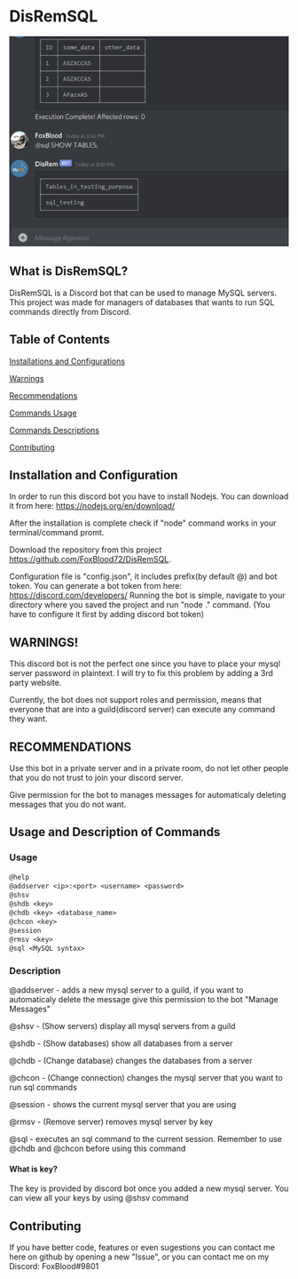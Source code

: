 # DisRemSQL
![Cool gif](gifs/disrem.gif)
## What is DisRemSQL?
DisRemSQL is a Discord bot that can be used to manage MySQL servers. This project was made for managers of databases that wants to run SQL commands directly from Discord.

## Table of Contents
[Installations and Configurations]()

[Warnings]()

[Recommendations]()

[Commands Usage]()

[Commands Descriptions]()

[Contributing]()

## Installation and Configuration
In order to run this discord bot you have to install Nodejs. You can download it from here: https://nodejs.org/en/download/ 

After the installation is complete check if "node" command works in your terminal/command promt.

Download the repository from this project https://github.com/FoxBlood72/DisRemSQL.

Configuration file is "config.json", it includes prefix(by default @) and bot token. You can generate a bot token from here: https://discord.com/developers/
Running the bot is simple, navigate to your directory where you saved the project and run "node ." command. (You have to configure it first by adding discord bot token)

## WARNINGS!
This discord bot is not the perfect one since you have to place your mysql server password in plaintext. I will try to fix this problem by adding a 3rd party website.

Currently, the bot does not support roles and permission, means that everyone that are into a guild(discord server) can execute any command they want.
## RECOMMENDATIONS
Use this bot in a private server and in a private room, do not let other people that you do not trust to join your discord server.

Give permission for the bot to manages messages for automaticaly deleting messages that you do not want.

## Usage and Description of Commands 

### Usage
```
@help
@addserver <ip>:<port> <username> <password>
@shsv
@shdb <key>
@chdb <key> <database_name>
@chcon <key>
@session
@rmsv <key>
@sql <MySQL syntax>
```
  
### Description
@addserver - adds a new mysql server to a guild, if you want to automaticaly delete the message give this permission to the bot "Manage Messages"

@shsv - (Show servers) display all mysql servers from a guild

@shdb - (Show databases) show all databases from a server

@chdb - (Change database) changes the databases from a server

@chcon - (Change connection) changes the mysql server that you want to run sql commands

@session - shows the current mysql server that you are using

@rmsv - (Remove server) removes mysql server by key

@sql - executes an sql command to the current session. Remember to use @chdb and @chcon before using this command

#### What is key?
The key is provided by discord bot once you added a new mysql server. You can view all your keys by using @shsv command

## Contributing
If you have better code, features or even sugestions you can contact me here on github by opening a new "Issue", or you can contact me on my Discord: FoxBlood#9801





